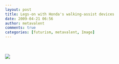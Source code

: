 ```yaml
---
layout: post
title: Legs-on with Honda's walking-assist devices
date: 2009-04-21 06:56
author: metavalent
comments: true
categories: [futurism, metavalent, Image]
---
```

<div class="youtube-video"></div><br /><br />

<div class="zemanta-pixie"><img class="zemanta-pixie-img" src="http://img.zemanta.com/pixy.gif?x-id=7a585de6-6190-8b04-b8d2-99c3906b2c00"/></div>
